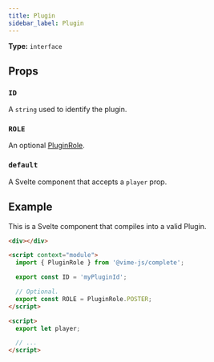 ```yaml
---
title: Plugin
sidebar_label: Plugin
---
```


**Type:** `interface`

## Props

### `ID`

A `string` used to identify the plugin.

### `ROLE`

An optional [PluginRole](./plugin-role.md).

### `default`

A Svelte component that accepts a `player` prop.

## Example

This is a Svelte component that compiles into a valid Plugin.

```html
<div></div>

<script context="module">
  import { PluginRole } from '@vime-js/complete';

  export const ID = 'myPluginId';

  // Optional.
  export const ROLE = PluginRole.POSTER;
</script>

<script>
  export let player;

  // ...
</script>
```